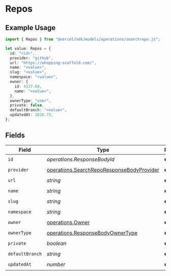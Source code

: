 # Repos

## Example Usage

```typescript
import { Repos } from "@vercel/sdk/models/operations/searchrepo.js";

let value: Repos = {
  id: "<id>",
  provider: "github",
  url: "https://whopping-scaffold.com/",
  name: "<value>",
  slug: "<value>",
  namespace: "<value>",
  owner: {
    id: 4137.68,
    name: "<value>",
  },
  ownerType: "user",
  private: false,
  defaultBranch: "<value>",
  updatedAt: 1620.73,
};
```

## Fields

| Field                                                                                                  | Type                                                                                                   | Required                                                                                               | Description                                                                                            |
| ------------------------------------------------------------------------------------------------------ | ------------------------------------------------------------------------------------------------------ | ------------------------------------------------------------------------------------------------------ | ------------------------------------------------------------------------------------------------------ |
| `id`                                                                                                   | *operations.ResponseBodyId*                                                                            | :heavy_check_mark:                                                                                     | N/A                                                                                                    |
| `provider`                                                                                             | [operations.SearchRepoResponseBodyProvider](../../models/operations/searchreporesponsebodyprovider.md) | :heavy_check_mark:                                                                                     | N/A                                                                                                    |
| `url`                                                                                                  | *string*                                                                                               | :heavy_check_mark:                                                                                     | N/A                                                                                                    |
| `name`                                                                                                 | *string*                                                                                               | :heavy_check_mark:                                                                                     | N/A                                                                                                    |
| `slug`                                                                                                 | *string*                                                                                               | :heavy_check_mark:                                                                                     | N/A                                                                                                    |
| `namespace`                                                                                            | *string*                                                                                               | :heavy_check_mark:                                                                                     | N/A                                                                                                    |
| `owner`                                                                                                | [operations.Owner](../../models/operations/owner.md)                                                   | :heavy_check_mark:                                                                                     | N/A                                                                                                    |
| `ownerType`                                                                                            | [operations.ResponseBodyOwnerType](../../models/operations/responsebodyownertype.md)                   | :heavy_check_mark:                                                                                     | N/A                                                                                                    |
| `private`                                                                                              | *boolean*                                                                                              | :heavy_check_mark:                                                                                     | N/A                                                                                                    |
| `defaultBranch`                                                                                        | *string*                                                                                               | :heavy_check_mark:                                                                                     | N/A                                                                                                    |
| `updatedAt`                                                                                            | *number*                                                                                               | :heavy_check_mark:                                                                                     | N/A                                                                                                    |